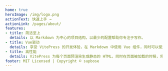 ```yaml
---   
home: true
heroImage: /img/logo.png
actionText: 快速上手 →
actionLink: /pages/about/
features:
- title: 简洁至上
  details: 以 Markdown 为中心的项目结构，以最少的配置帮助你专注于写作。
- title: Vue驱动
  details: 享受 VitePress 的开发体验，在 Markdown 中使用 Vue 组件，同时可以使用 Vue 来开发自定义主题。
- title: 高性能
  details: VitePress 为每个页面预渲染生成静态的 HTML，同时在页面被加载的时候，将作为 SPA 运行。
footer: MIT Licensed | Copyright © supbose
---
```

